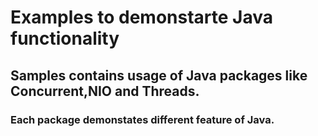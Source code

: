 # Examples to demonstarte Java functionality

## Samples contains usage of Java packages like Concurrent,NIO and Threads.

### Each package demonstates different feature of Java.
